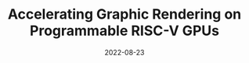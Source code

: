 ---
title: "Accelerating Graphic Rendering on Programmable RISC-V GPUs"
authors: "Blaise Tine, Varun Saxena, Santosh Srivatsan, Joshua R. Simpson, Fadi Alzammar, Liam Paul Cooper, Sam Jijina, Swetha Rajagoplan, Tejaswini Anand Kumar, Jeff Young, Hyesoon Kim"
collection: publications
date: 2022-08-23
venue: "IEEE Hot Chips 34 Symposium (HCS)"
venue_type: conference
citation: "Blaise Tine, Varun Saxena, Santosh Srivatsan, Joshua R. Simpson, Fadi Alzammar, Liam Paul Cooper, Sam Jijina, Swetha Rajagoplan, Tejaswini Anand Kumar, Jeff Young, Hyesoon Kim. Accelerating Graphic Rendering on Programmable RISC-V GPUs. In Proceedings of the 2022 IEEE Hot Chips 34 Symposium (HCS)"
---